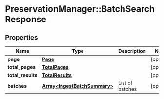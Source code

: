 # PreservationManager::BatchSearchResponse

## Properties
Name | Type | Description | Notes
------------ | ------------- | ------------- | -------------
**page** | [**Page**](Page.md) |  | [optional] 
**total_pages** | [**TotalPages**](TotalPages.md) |  | [optional] 
**total_results** | [**TotalResults**](TotalResults.md) |  | [optional] 
**batches** | [**Array&lt;IngestBatchSummary&gt;**](IngestBatchSummary.md) | List of batches | [optional] 

